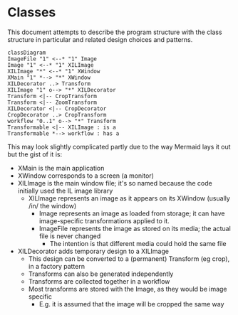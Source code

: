 # Classes

This document attempts to describe the program structure with the class structure in particular
and related design choices and patterns.

```mermaid
classDiagram
ImageFile "1" <--* "1" Image
Image "1" <--* "1" XILImage
XILImage "*" <--* "1" XWindow
XMain "1" *--> "*" XWindow
XILDecorator ..> Transform
XILImage "1" o--> "*" XILDecorator
Transform <|-- CropTransform
Transform <|-- ZoomTransform
XILDecorator <|-- CropDecorator
CropDecorator ..> CropTransform
workflow "0..1" o--> "*" Transform
Transformable <|-- XILImage : is a
Transformable *--> workflow : has a
```

This may look slightly complicated partly due to the way Mermaid lays it out but the gist of it is:

- XMain is the main application
- XWindow corresponds to a screen (a monitor)
- XILImage is the main window file; it's so named because the code initially used the IL image library
  - XILImage represents an image as it appears on its XWindow (usually /in/ the window)
    - Image represents an image as loaded from storage; it can have image-specific transformations applied to it.
    - ImageFile represents the image as stored on its media; the actual file is never changed
      - The intention is that different media could hold the same file
- XILDecorator adds temporary design to a XILImage
  - This design can be converted to a (permanent) Transform (eg crop), in a factory pattern
  - Transforms can also be generated independently
  - Transforms are collected together in a workflow
  - Most transforms are stored with the Image, as they would be image specific
    - E.g. it is assumed that the image will be cropped the same way
